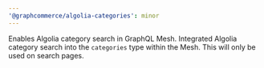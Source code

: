 ```yaml
---
'@graphcommerce/algolia-categories': minor
---
```


Enables Algolia category search in GraphQL Mesh. Integrated Algolia category search into the `categories` type within the Mesh. This will only be used on search pages.
